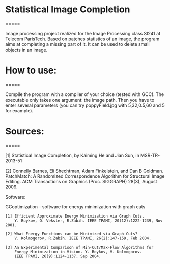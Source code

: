 # Statistical Image Completion
=====

Image processing project realized for the Image Processing class SI241 at Telecom ParisTech. Based on patches statistics of an image, the program aims at completing a missing part of it. It can be used to delete small objects in an image.

# How to use:
=====

Compile the program with a compiler of your choice (tested with GCC). The executable only takes one argument: the image path. Then you have to enter several parameters (you can try poppyField.jpg with 5,32,0.5,60 and 5 for example).

# Sources:
=====

[1] Statistical Image Completion, by Kaiming He and Jian Sun, in MSR-TR-2013-51

[2] Connelly Barnes, Eli Shechtman, Adam Finkelstein, and Dan B Goldman. PatchMatch: A Randomized Correspondence Algorithm for Structural Image Editing. ACM Transactions on Graphics (Proc. SIGGRAPH) 28(3), August 2009.

Software:

GCoptimization - software for energy minimization with graph cuts

    [1] Efficient Approximate Energy Minimization via Graph Cuts.
        Y. Boykov, O. Veksler, R.Zabih. IEEE TPAMI, 20(12):1222-1239, Nov 2001.

    [2] What Energy Functions can be Minimized via Graph Cuts?
        V. Kolmogorov, R.Zabih. IEEE TPAMI, 26(2):147-159, Feb 2004. 

    [3] An Experimental Comparison of Min-Cut/Max-Flow Algorithms for 
        Energy Minimization in Vision. Y. Boykov, V. Kolmogorov. 
        IEEE TPAMI, 26(9):1124-1137, Sep 2004.
